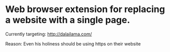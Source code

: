# Web browser extension for replacing a website with a single page.

Currently targeting:
http://dalailama.com/ 

Reason: 
Even his holiness should be using https on their website


